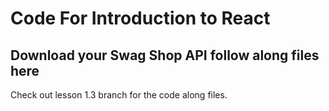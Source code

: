 # Code For Introduction to React
## Download your Swag Shop API follow along files here

Check out lesson 1.3 branch for the code along files. 

